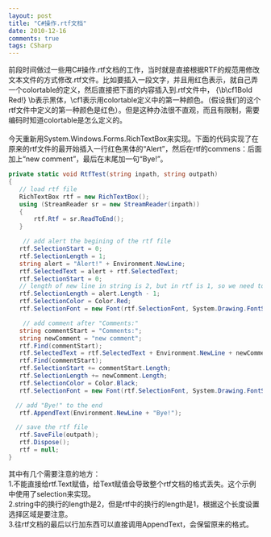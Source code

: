 ```yaml
---
layout: post
title: "C#操作.rtf文档"
date: 2010-12-16
comments: true
tags: CSharp
---
```

前段时间做过一些用C#操作.rtf文档的工作，当时就是直接根据RTF的规范用修改文本文件的方式修改.rtf文件。比如要插入一段文字，并且用红色表示，就自己弄一个colortable的定义，然后直接把下面的内容插入到.rtf文件中， {\b\cf1Bold Red!} \b表示黑体，\cf1表示用colortable定义中的第一种颜色。（假设我们的这个rtf文件中定义的第一种颜色是红色）。但是这种办法很不直观，而且有限制，需要编码时知道colortable是怎么定义的。<br /><br />今天重新用System.Windows.Forms.RichTextBox来实现。下面的代码实现了在原来的rtf文件的最开始插入一行红色黑体的“Alert”，然后在rtf的commens：后面加上“new comment”，最后在末尾加一句“Bye!”。<br />

```csharp
private static void RtfTest(string inpath, string outpath)
{
   // load rtf file
   RichTextBox rtf = new RichTextBox();
   using (StreamReader sr = new StreamReader(inpath))
   {
       rtf.Rtf = sr.ReadToEnd();
   }

	// add alert the begining of the rtf file
   rtf.SelectionStart = 0;
   rtf.SelectionLength = 1;
   string alert = "Alert!" + Environment.NewLine;
   rtf.SelectedText = alert + rtf.SelectedText;
   rtf.SelectionStart = 0;
   // length of new line in string is 2, but in rtf is 1, so we need to minus the line count
   rtf.SelectionLength = alert.Length - 1;
   rtf.SelectionColor = Color.Red;
   rtf.SelectionFont = new Font(rtf.SelectionFont, System.Drawing.FontStyle.Bold);

    // add comment after "Comments:"
   string commentStart = "Comments:";
   string newComment = "new comment";
   rtf.Find(commentStart);
   rtf.SelectedText = rtf.SelectedText + Environment.NewLine + newComment;
   rtf.Find(commentStart);
   rtf.SelectionStart += commentStart.Length;
   rtf.SelectionLength += newComment.Length;
   rtf.SelectionColor = Color.Black;
   rtf.SelectionFont = new Font(rtf.SelectionFont, System.Drawing.FontStyle.Regular);

  // add "Bye!" to the end
   rtf.AppendText(Environment.NewLine + "Bye!");

  // save the rtf file
   rtf.SaveFile(outpath);
   rtf.Dispose();
   rtf = null;
}
```

其中有几个需要注意的地方：<br />1.不能直接给rtf.Text赋值，给Text赋值会导致整个rtf文档的格式丢失。这个示例中使用了selection来实现。<br />2.string中的换行的length是2，但是rtf中的换行的length是1，根据这个长度设置选择区域是要注意。<br />3.往rtf文档的最后以行加东西可以直接调用AppendText，会保留原来的格式。<br /><br /><br />